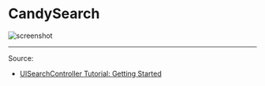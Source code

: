 # CandySearch

![screenshot]()

---

Source:

- [UISearchController Tutorial: Getting Started](https://www.raywenderlich.com/157864/uisearchcontroller-tutorial-getting-started)